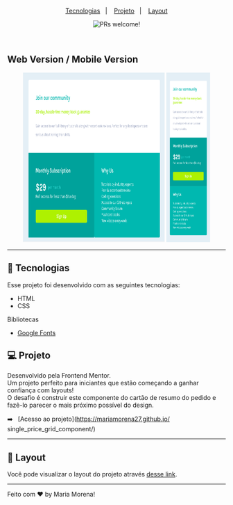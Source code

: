 <p align="center">
  <a href="#-tecnologias">Tecnologias</a>&nbsp;&nbsp;&nbsp;|&nbsp;&nbsp;&nbsp;
  <a href="#-projeto">Projeto</a>&nbsp;&nbsp;&nbsp;|&nbsp;&nbsp;&nbsp;
  <a href="#-layout">Layout</a>
</p>

<p align="center">
 <img src="https://img.shields.io/static/v1?label=PRs&message=welcome&color=49AA26&labelColor=000000" alt="PRs welcome!" />
</p>

<br>

## Web Version / Mobile Version

<p align="center">
  <img alt="Single Price Grid Component" src="assets/desktop.png" width="65%" height="390px">
  <img alt="Single Price Grid Component" src="assets/mobile.png" width="20%" height="390px">
</p>

---

## 🚀 Tecnologias

Esse projeto foi desenvolvido com as seguintes tecnologias:

- HTML
- CSS

Bibliotecas

- [Google Fonts](https://fonts.google.com/)

## 💻 Projeto

Desenvolvido pela Frontend Mentor.<br>
Um projeto perfeito para iniciantes que estão começando a ganhar confiança com layouts!<br>
O desafio é construir este componente do cartão de resumo do pedido e fazê-lo parecer o mais próximo possível do design.

➡️ &nbsp;&nbsp;[Acesso ao projeto](https://mariamorena27.github.io/
single_price_grid_component/)

---

## 🔖 Layout

Você pode visualizar o layout do projeto através [desse link](https://www.frontendmentor.io/challenges/single-price-grid-component-5ce41129d0ff452fec5abbbc/hub/single-price-grid-component-YWJ6yob47L).

---

Feito com ♥ by Maria Morena!
